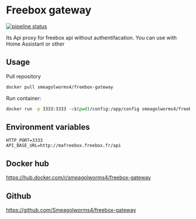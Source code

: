 # Freebox gateway

[![pipeline status](https://github.com/Smeagolworms4/freebox-gateway/actions/workflows/build_images.yml/badge.svg)](https://github.com/Smeagolworms4/freebox-gateway/actions/workflows/build_images.yml)

Its Api proxy for freebox api without authentifacation.
You can use with Home Assistant or other

## Usage

Pull repository

```bash
docker pull smeagolworms4/freebox-gateway
```


Run container:

```bash
docker run -p 3333:3333 -v$(pwd)/config:/app/config smeagolworms4/freebox-gateway
```

## Environment variables

```
HTTP_PORT=3333
API_BASE_URL=http://mafreebox.freebox.fr/api
```

## Docker hub

https://hub.docker.com/r/smeagolworms4/freebox-gateway

## Github

https://github.com/Smeagolworms4/freebox-gateway
